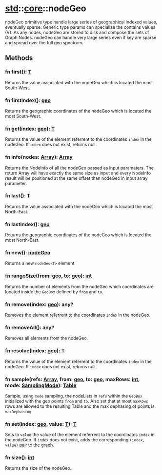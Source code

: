 # [std](/libs/std/)::[core](/libs/std/core/)::nodeGeo

nodeGeo primitive type handle large series of geographical indexed values, eventually sparse.
Generic type params can specialize the contains values (V).
As any nodes, nodeGeo are stored to disk and compose the sets of Graph Nodes.
nodeGeo can handle very large series even if key are sparse and spread over the full geo spectrum.

## Methods
### fn first():&nbsp;[T](/libs/std/core/type.T.md)<Badge text="native" />

Returns the value associated with the nodeGeo which is located the most South-West.
### fn firstIndex():&nbsp;[geo](/libs/std/core/type.geo.md)<Badge text="native" />

Returns the geographic coordinates of the nodeGeo which is located the most South-West.
### fn get(index:&nbsp;[geo](/libs/std/core/type.geo.md)):&nbsp;[T](/libs/std/core/type.T.md)<Badge text="native" />

Returns the value of the element referrent to the coordinates `index` in the nodeGeo. If `index` does not exist, returns null.
### fn info(nodes:&nbsp;[Array](/libs/std/core/type.Array.md)):&nbsp;[Array](/libs/std/core/type.Array.md)<Badge text="static" />

Returns the NodeInfo of all the nodeGeo passed as input paramaters.
The return Array will have exactly the same size as input and every NodeInfo result will be positioned at the same offset than nodeGeo in input array parameter.
### fn last():&nbsp;[T](/libs/std/core/type.T.md)<Badge text="native" />

Returns the value associated with the nodeGeo which is located the most North-East.
### fn lastIndex():&nbsp;[geo](/libs/std/core/type.geo.md)<Badge text="native" />

Returns the geographic coordinates of the nodeGeo which is located the most North-East.
### fn new():&nbsp;[nodeGeo](/libs/std/core/type.nodeGeo.md)<Badge text="native" /><Badge text="static" />

Returns a new `nodeGeo<T>` element.
### fn rangeSize(from:&nbsp;[geo](/libs/std/core/type.geo.md), to:&nbsp;[geo](/libs/std/core/type.geo.md)):&nbsp;[int](/libs/std/core/type.int.md)<Badge text="native" />

Returns the number of elements from the nodeGeo which coordinates are located inside the `GeoBox` defined by `from` and `to`.
### fn remove(index:&nbsp;[geo](/libs/std/core/type.geo.md)):&nbsp;any?<Badge text="native" />

Removes the element referrent to the coordinates `index` in the nodeGeo.
### fn removeAll():&nbsp;any?<Badge text="native" />

Removes all elements from the nodeGeo.
### fn resolve(index:&nbsp;[geo](/libs/std/core/type.geo.md)):&nbsp;[T](/libs/std/core/type.T.md)<Badge text="native" />

Returns the value of the element referrent to the coordinates `index` in the nodeGeo. If `index` does not exist, returns null.
### fn sample(refs:&nbsp;[Array](/libs/std/core/type.Array.md), from:&nbsp;[geo](/libs/std/core/type.geo.md), to:&nbsp;[geo](/libs/std/core/type.geo.md), maxRows:&nbsp;[int](/libs/std/core/type.int.md), mode:&nbsp;[SamplingMode](/libs/std/core/enum.SamplingMode.md)):&nbsp;[Table](/libs/std/core/type.Table.md)<Badge text="native" /><Badge text="static" />

Sample, using `mode` sampling, the nodeLists in `refs` within the `GeoBox` initialized with the geo points `from` and `to`.
Also set that at most `maxRows` rows are allowed to the resulting Table and the max dephasing of points is `maxDephasing`.
### fn set(index:&nbsp;[geo](/libs/std/core/type.geo.md), value:&nbsp;[T](/libs/std/core/type.T.md)):&nbsp;[T](/libs/std/core/type.T.md)<Badge text="native" />

Sets to `value` the value of the element referrent to the coordinates `index` in the nodeGeo.
If `index` does not exist, adds the corresponding `(index, value)` pair to the graph.
### fn size():&nbsp;[int](/libs/std/core/type.int.md)<Badge text="native" />

Returns the size of the nodeGeo.

